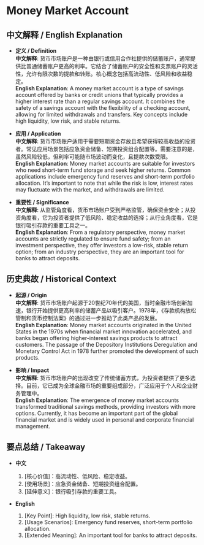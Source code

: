 # Money Market Account

## 中文解释 / English Explanation

* **定义 / Definition**  
  **中文解释**: 货币市场账户是一种由银行或信用合作社提供的储蓄账户，通常提供比普通储蓄账户更高的利率。它结合了储蓄账户的安全性和支票账户的灵活性，允许有限次数的提款和转账。核心概念包括高流动性、低风险和收益稳定。  
  **English Explanation**: A money market account is a type of savings account offered by banks or credit unions that typically provides a higher interest rate than a regular savings account. It combines the safety of a savings account with the flexibility of a checking account, allowing for limited withdrawals and transfers. Key concepts include high liquidity, low risk, and stable returns.

* **应用 / Application**  
  **中文解释**: 货币市场账户适用于需要短期资金存放且希望获得较高收益的投资者。常见应用场景包括应急资金储备、短期投资组合配置等。需要注意的是，虽然风险较低，但利率可能随市场波动而变化，且提款次数受限。  
  **English Explanation**: Money market accounts are suitable for investors who need short-term fund storage and seek higher returns. Common applications include emergency fund reserves and short-term portfolio allocation. It’s important to note that while the risk is low, interest rates may fluctuate with the market, and withdrawals are limited.

* **重要性 / Significance**  
  **中文解释**: 从监管角度看，货币市场账户受到严格监管，确保资金安全；从投资角度看，它为投资者提供了低风险、稳定收益的选择；从行业角度看，它是银行吸引存款的重要工具之一。  
  **English Explanation**: From a regulatory perspective, money market accounts are strictly regulated to ensure fund safety; from an investment perspective, they offer investors a low-risk, stable return option; from an industry perspective, they are an important tool for banks to attract deposits.

## 历史典故 / Historical Context

* **起源 / Origin**  
  **中文解释**: 货币市场账户起源于20世纪70年代的美国，当时金融市场创新加速，银行开始提供更高利率的储蓄产品以吸引客户。1978年，《存款机构放松管制和货币控制法案》的通过进一步推动了此类产品的发展。  
  **English Explanation**: Money market accounts originated in the United States in the 1970s when financial market innovation accelerated, and banks began offering higher-interest savings products to attract customers. The passage of the Depository Institutions Deregulation and Monetary Control Act in 1978 further promoted the development of such products.

* **影响 / Impact**  
  **中文解释**: 货币市场账户的出现改变了传统储蓄方式，为投资者提供了更多选择。目前，它已成为全球金融市场的重要组成部分，广泛应用于个人和企业财务管理中。  
  **English Explanation**: The emergence of money market accounts transformed traditional savings methods, providing investors with more options. Currently, it has become an important part of the global financial market and is widely used in personal and corporate financial management.

## 要点总结 / Takeaway

* **中文**  
  1. [核心价值]：高流动性、低风险、稳定收益。
  2. [使用场景]：应急资金储备、短期投资组合配置。
  3. [延伸意义]：银行吸引存款的重要工具。

* **English**  
  1. [Key Point]: High liquidity, low risk, stable returns.
  2. [Usage Scenarios]: Emergency fund reserves, short-term portfolio allocation.
  3. [Extended Meaning]: An important tool for banks to attract deposits.